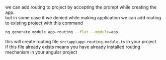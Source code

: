 we can add routing to project by accepting the prompt while creating the app.  
but in some case if we denied while making application we can add routing to existing project with this command  
```sh
ng generate module app-routing --flat --module=app
```  
this will create routing file `src\app\app-routing.module.ts` in your project  
if this file already exists means you have already installed routing mechanism in your angular project  